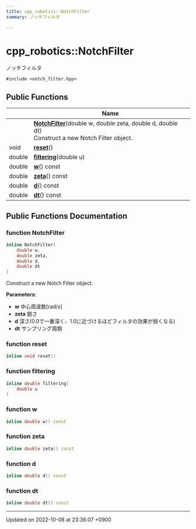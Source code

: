 ```yaml
---
title: cpp_robotics::NotchFilter
summary: ノッチフィルタ 

---
```


# cpp_robotics::NotchFilter



ノッチフィルタ 


`#include <notch_filter.hpp>`

## Public Functions

|                | Name           |
| -------------- | -------------- |
| | **[NotchFilter](/cpp_robotics/doxybook/Classes/classcpp__robotics_1_1NotchFilter/#function-notchfilter)**(double w, double zeta, double d, double dt)<br>Construct a new Notch Filter object.  |
| void | **[reset](/cpp_robotics/doxybook/Classes/classcpp__robotics_1_1NotchFilter/#function-reset)**() |
| double | **[filtering](/cpp_robotics/doxybook/Classes/classcpp__robotics_1_1NotchFilter/#function-filtering)**(double u) |
| double | **[w](/cpp_robotics/doxybook/Classes/classcpp__robotics_1_1NotchFilter/#function-w)**() const |
| double | **[zeta](/cpp_robotics/doxybook/Classes/classcpp__robotics_1_1NotchFilter/#function-zeta)**() const |
| double | **[d](/cpp_robotics/doxybook/Classes/classcpp__robotics_1_1NotchFilter/#function-d)**() const |
| double | **[dt](/cpp_robotics/doxybook/Classes/classcpp__robotics_1_1NotchFilter/#function-dt)**() const |

## Public Functions Documentation

### function NotchFilter

```cpp
inline NotchFilter(
    double w,
    double zeta,
    double d,
    double dt
)
```

Construct a new Notch Filter object. 

**Parameters**: 

  * **w** 中心周波数[rad/s] 
  * **zeta** 鋭さ 
  * **d** 深さ(0.0で一番深く、1.0に近づけるほどフィルタの効果が弱くなる) 
  * **dt** サンプリング周期 


### function reset

```cpp
inline void reset()
```


### function filtering

```cpp
inline double filtering(
    double u
)
```


### function w

```cpp
inline double w() const
```


### function zeta

```cpp
inline double zeta() const
```


### function d

```cpp
inline double d() const
```


### function dt

```cpp
inline double dt() const
```


-------------------------------

Updated on 2022-10-08 at 23:36:07 +0900